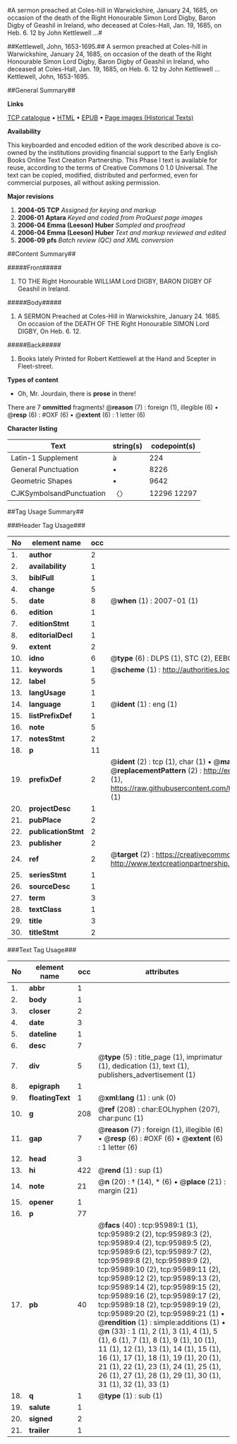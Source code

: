 #A sermon preached at Coles-hill in Warwickshire, January 24, 1685, on occasion of the death of the Right Honourable Simon Lord Digby, Baron Digby of Geashil in Ireland, who deceased at Coles-Hall, Jan. 19, 1685, on Heb. 6. 12 by John Kettlewell ...#

##Kettlewell, John, 1653-1695.##
A sermon preached at Coles-hill in Warwickshire, January 24, 1685, on occasion of the death of the Right Honourable Simon Lord Digby, Baron Digby of Geashil in Ireland, who deceased at Coles-Hall, Jan. 19, 1685, on Heb. 6. 12 by John Kettlewell ...
Kettlewell, John, 1653-1695.

##General Summary##

**Links**

[TCP catalogue](http://www.ota.ox.ac.uk/tcp/)  • 
[HTML](http://tei.it.ox.ac.uk/tcp/Texts-HTML/free/A47/A47311.html)  • 
[EPUB](http://tei.it.ox.ac.uk/tcp/Texts-EPUB/free/A47/A47311.epub) • 
[Page images (Historical Texts)](https://data.historicaltexts.jisc.ac.uk/view?pubId=eebo-12952548e&pageId=eebo-12952548e-95989-1)

**Availability**

This keyboarded and encoded edition of the
	       work described above is co-owned by the institutions
	       providing financial support to the Early English Books
	       Online Text Creation Partnership. This Phase I text is
	       available for reuse, according to the terms of Creative
	       Commons 0 1.0 Universal. The text can be copied,
	       modified, distributed and performed, even for
	       commercial purposes, all without asking permission.

**Major revisions**

1. __2004-05__ __TCP__ *Assigned for keying and markup*
1. __2006-01__ __Aptara__ *Keyed and coded from ProQuest page images*
1. __2006-04__ __Emma (Leeson) Huber__ *Sampled and proofread*
1. __2006-04__ __Emma (Leeson) Huber__ *Text and markup reviewed and edited*
1. __2006-09__ __pfs__ *Batch review (QC) and XML conversion*

##Content Summary##

#####Front#####

1. TO THE
Right Honourable
WILLIAM Lord DIGBY,
BARON DIGBY
OF
Geashil in Ireland.

#####Body#####

1. A
SERMON
Preached at
Coles-Hill in Warwickshire,
January 24. 1685.
On occasion of the DEATH
OF THE
Right Honourable
SIMON Lord DIGBY,
On Heb. 6. 12.

#####Back#####

1. Books lately Printed for Robert Kettlewell at
the Hand and Scepter in Fleet-street.

**Types of content**

  * Oh, Mr. Jourdain, there is **prose** in there!

There are 7 **ommitted** fragments! 
 @__reason__ (7) : foreign (1), illegible (6)  •  @__resp__ (6) : #OXF (6)  •  @__extent__ (6) : 1 letter (6)

**Character listing**


|Text|string(s)|codepoint(s)|
|---|---|---|
|Latin-1 Supplement|à|224|
|General Punctuation|•|8226|
|Geometric Shapes|▪|9642|
|CJKSymbolsandPunctuation|〈〉|12296 12297|

##Tag Usage Summary##

###Header Tag Usage###

|No|element name|occ|attributes|
|---|---|---|---|
|1.|__author__|2||
|2.|__availability__|1||
|3.|__biblFull__|1||
|4.|__change__|5||
|5.|__date__|8| @__when__ (1) : 2007-01 (1)|
|6.|__edition__|1||
|7.|__editionStmt__|1||
|8.|__editorialDecl__|1||
|9.|__extent__|2||
|10.|__idno__|6| @__type__ (6) : DLPS (1), STC (2), EEBO-CITATION (1), OCLC (1), VID (1)|
|11.|__keywords__|1| @__scheme__ (1) : http://authorities.loc.gov/ (1)|
|12.|__label__|5||
|13.|__langUsage__|1||
|14.|__language__|1| @__ident__ (1) : eng (1)|
|15.|__listPrefixDef__|1||
|16.|__note__|5||
|17.|__notesStmt__|2||
|18.|__p__|11||
|19.|__prefixDef__|2| @__ident__ (2) : tcp (1), char (1)  •  @__matchPattern__ (2) : ([0-9\-]+):([0-9IVX]+) (1), (.+) (1)  •  @__replacementPattern__ (2) : http://eebo.chadwyck.com/downloadtiff?vid=$1&page=$2 (1), https://raw.githubusercontent.com/textcreationpartnership/Texts/master/tcpchars.xml#$1 (1)|
|20.|__projectDesc__|1||
|21.|__pubPlace__|2||
|22.|__publicationStmt__|2||
|23.|__publisher__|2||
|24.|__ref__|2| @__target__ (2) : https://creativecommons.org/publicdomain/zero/1.0/ (1), http://www.textcreationpartnership.org/docs/. (1)|
|25.|__seriesStmt__|1||
|26.|__sourceDesc__|1||
|27.|__term__|3||
|28.|__textClass__|1||
|29.|__title__|3||
|30.|__titleStmt__|2||


###Text Tag Usage###

|No|element name|occ|attributes|
|---|---|---|---|
|1.|__abbr__|1||
|2.|__body__|1||
|3.|__closer__|2||
|4.|__date__|3||
|5.|__dateline__|1||
|6.|__desc__|7||
|7.|__div__|5| @__type__ (5) : title_page (1), imprimatur (1), dedication (1), text (1), publishers_advertisement (1)|
|8.|__epigraph__|1||
|9.|__floatingText__|1| @__xml:lang__ (1) : unk (0)|
|10.|__g__|208| @__ref__ (208) : char:EOLhyphen (207), char:punc (1)|
|11.|__gap__|7| @__reason__ (7) : foreign (1), illegible (6)  •  @__resp__ (6) : #OXF (6)  •  @__extent__ (6) : 1 letter (6)|
|12.|__head__|3||
|13.|__hi__|422| @__rend__ (1) : sup (1)|
|14.|__note__|21| @__n__ (20) : † (14), * (6)  •  @__place__ (21) : margin (21)|
|15.|__opener__|1||
|16.|__p__|77||
|17.|__pb__|40| @__facs__ (40) : tcp:95989:1 (1), tcp:95989:2 (2), tcp:95989:3 (2), tcp:95989:4 (2), tcp:95989:5 (2), tcp:95989:6 (2), tcp:95989:7 (2), tcp:95989:8 (2), tcp:95989:9 (2), tcp:95989:10 (2), tcp:95989:11 (2), tcp:95989:12 (2), tcp:95989:13 (2), tcp:95989:14 (2), tcp:95989:15 (2), tcp:95989:16 (2), tcp:95989:17 (2), tcp:95989:18 (2), tcp:95989:19 (2), tcp:95989:20 (2), tcp:95989:21 (1)  •  @__rendition__ (1) : simple:additions (1)  •  @__n__ (33) : 1 (1), 2 (1), 3 (1), 4 (1), 5 (1), 6 (1), 7 (1), 8 (1), 9 (1), 10 (1), 11 (1), 12 (1), 13 (1), 14 (1), 15 (1), 16 (1), 17 (1), 18 (1), 19 (1), 20 (1), 21 (1), 22 (1), 23 (1), 24 (1), 25 (1), 26 (1), 27 (1), 28 (1), 29 (1), 30 (1), 31 (1), 32 (1), 33 (1)|
|18.|__q__|1| @__type__ (1) : sub (1)|
|19.|__salute__|1||
|20.|__signed__|2||
|21.|__trailer__|1||
